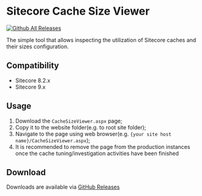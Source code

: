 # Sitecore Cache Size Viewer

[![Github All Releases](https://img.shields.io/github/downloads/SitecoreSupport/Cache-Size-Viewer/total.svg)](https://github.com/SitecoreSupport/Cache-Size-Viewer/releases)

The simple tool that allows inspecting the utilization of Sitecore caches and their sizes configuration.

## Compatibility
* Sitecore 8.2.x
* Sitecore 9.x


## Usage
1. Download the ```CacheSizeViewer.aspx``` page;
1. Copy it to the website folder(e.g. to root site folder);
1. Navigate to the page using web browser(e.g. ```{your site host name}/CacheSizeViewer.aspx```);
1. It is recommended to remove the page from the production instances once the cache tuning/investigation activities have been finished

## Download  
Downloads are available via [GitHub Releases](https://github.com/sitecoresupport/Cache-Size-Viewer/releases)
